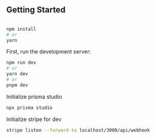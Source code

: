 
## Getting Started

```bash

npm install
# or
yarn
```

First, run the development server:

```bash
npm run dev
# or
yarn dev
# or
pnpm dev
```
Initialize prisma studio

```bash
npx prisma studio
```

Initialize stripe for dev

```bash
stripe listen --forward-to localhost/3000/api/webhook

